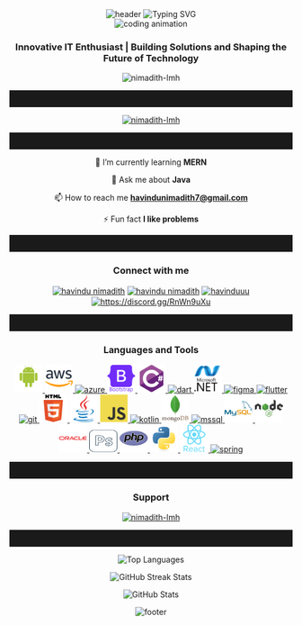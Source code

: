 <div align="center">
  <img src="https://capsule-render.vercel.app/api?type=waving&color=gradient&height=200&section=header&text=Havindu%20Nimadith&fontSize=80&fontAlignY=35&animation=fadeIn&fontColor=auto" alt="header"/>
     <img src="https://readme-typing-svg.demolab.com?font=Fira+Code&size=30&duration=3000&pause=1000&color=auto&center=true&vCenter=true&random=false&width=435&lines=Hi+%F0%9F%91%8B%2C+I'm+Havindu;Welcome+to+my+Profile" alt="Typing SVG" />
     <div align="center">
  <img src="https://media.giphy.com/media/qgQUggAC3Pfv687qPC/giphy.gif" width="400" alt="coding animation"/>
</div> 

<h3 align="center">Innovative IT Enthusiast | Building Solutions and Shaping the Future of Technology</h3>

<p align="center"> <img src="https://komarev.com/ghpvc/?username=nimadith-lmh&label=Profile%20views&color=0e75b6&style=flat" alt="nimadith-lmh" /> </p>
<hr style="height:30px">
<p align="center"> <a href="https://github.com/ryo-ma/github-profile-trophy"><img src="https://github-profile-trophy.vercel.app/?username=nimadith-lmh" alt="nimadith-lmh" /></a> </p>
<hr style="height:30px">

   🌱 I’m currently learning **MERN**
  
   💬 Ask me about **Java**
  
   📫 How to reach me **havindunimadith7@gmail.com**
  
   ⚡ Fun fact **I like problems**  
<hr style="height:30px">
<h3 align="center">Connect with me</h3>
<p align="center">
<a href="https://www.linkedin.com/in/havindu-nimadith-065414310?utm_source=share&utm_campaign=share_via&utm_content=profile&utm_medium=android_app" target="blank"><img align="center" src="https://github.com/Scar1109/skill-icons/blob/main/icons/LinkedIn.svg" alt="havindu nimadith" height="30" width="40" /></a>
<a href="https://www.facebook.com/havinduuu?mibextid=ZbWKwL" target="blank"><img align="center" src="https://raw.githubusercontent.com/rahuldkjain/github-profile-readme-generator/master/src/images/icons/Social/facebook.svg" alt="havindu nimadith" height="30" width="40" /></a>
<a href="https://www.instagram.com/havinduuu/profilecard/?igsh=MXR6Z2Jwb3BpeTFpMw==" target="blank"><img align="center" src="https://github.com/Scar1109/skill-icons/blob/main/icons/Instagram.svg" alt="havinduuu" height="30" width="40" /></a>
<a href="https://discord.com/channels/1311385545380991058/1311386091697209395" target="blank"><img align="center" src="https://github.com/Scar1109/skill-icons/blob/main/icons/Discord.svg" alt="https://discord.gg/RnWn9uXu" height="30" width="40" /></a>
</p>
<hr style="height:30px">
<h3 align="center">Languages and Tools</h3>
<p align="center"> <a href="https://developer.android.com" target="_blank" rel="noreferrer"> <img src="https://raw.githubusercontent.com/devicons/devicon/master/icons/android/android-original-wordmark.svg" alt="android" width="50" height="50"/> </a> <a href="https://aws.amazon.com" target="_blank" rel="noreferrer"> <img src="https://raw.githubusercontent.com/devicons/devicon/master/icons/amazonwebservices/amazonwebservices-original-wordmark.svg" alt="aws" width="50" height="50"/> </a> <a href="https://azure.microsoft.com/en-in/" target="_blank" rel="noreferrer"> <img src="https://www.vectorlogo.zone/logos/microsoft_azure/microsoft_azure-icon.svg" alt="azure" width="50" height="50"/> </a> <a href="https://getbootstrap.com" target="_blank" rel="noreferrer"> <img src="https://raw.githubusercontent.com/devicons/devicon/master/icons/bootstrap/bootstrap-plain-wordmark.svg" alt="bootstrap" width="50" height="50"/> </a> <a href="https://www.w3schools.com/cs/" target="_blank" rel="noreferrer"> <img src="https://raw.githubusercontent.com/devicons/devicon/master/icons/csharp/csharp-original.svg" alt="csharp" width="50" height="50"/> </a> <a href="https://dart.dev" target="_blank" rel="noreferrer"> <img src="https://www.vectorlogo.zone/logos/dartlang/dartlang-icon.svg" alt="dart" width="50" height="50"/> </a> <a href="https://dotnet.microsoft.com/" target="_blank" rel="noreferrer"> <img src="https://raw.githubusercontent.com/devicons/devicon/master/icons/dot-net/dot-net-original-wordmark.svg" alt="dotnet" width="50" height="50"/> </a> <a href="https://www.figma.com/" target="_blank" rel="noreferrer"> <img src="https://www.vectorlogo.zone/logos/figma/figma-icon.svg" alt="figma" width="50" height="50"/> </a> <a href="https://flutter.dev" target="_blank" rel="noreferrer"> <img src="https://www.vectorlogo.zone/logos/flutterio/flutterio-icon.svg" alt="flutter" width="50" height="50"/> </a> <a href="https://git-scm.com/" target="_blank" rel="noreferrer"> <img src="https://www.vectorlogo.zone/logos/git-scm/git-scm-icon.svg" alt="git" width="50" height="50"/> </a> <a href="https://www.w3.org/html/" target="_blank" rel="noreferrer"> <img src="https://raw.githubusercontent.com/devicons/devicon/master/icons/html5/html5-original-wordmark.svg" alt="html5" width="50" height="50"/> </a> <a href="https://www.java.com" target="_blank" rel="noreferrer"> <img src="https://raw.githubusercontent.com/devicons/devicon/master/icons/java/java-original.svg" alt="java" width="50" height="50"/> </a> <a href="https://developer.mozilla.org/en-US/docs/Web/JavaScript" target="_blank" rel="noreferrer"> <img src="https://raw.githubusercontent.com/devicons/devicon/master/icons/javascript/javascript-original.svg" alt="javascript" width="50" height="50"/> </a> <a href="https://kotlinlang.org" target="_blank" rel="noreferrer"> <img src="https://www.vectorlogo.zone/logos/kotlinlang/kotlinlang-icon.svg" alt="kotlin" width="50" height="50"/> </a> <a href="https://www.mongodb.com/" target="_blank" rel="noreferrer"> <img src="https://raw.githubusercontent.com/devicons/devicon/master/icons/mongodb/mongodb-original-wordmark.svg" alt="mongodb" width="50" height="50"/> </a> <a href="https://www.microsoft.com/en-us/sql-server" target="_blank" rel="noreferrer"> <img src="https://www.svgrepo.com/show/303229/microsoft-sql-server-logo.svg" alt="mssql" width="50" height="50"/> </a> <a href="https://www.mysql.com/" target="_blank" rel="noreferrer"> <img src="https://raw.githubusercontent.com/devicons/devicon/master/icons/mysql/mysql-original-wordmark.svg" alt="mysql" width="50" height="50"/> </a> <a href="https://nodejs.org" target="_blank" rel="noreferrer"> <img src="https://raw.githubusercontent.com/devicons/devicon/master/icons/nodejs/nodejs-original-wordmark.svg" alt="nodejs" width="50" height="50"/> </a> <a href="https://www.oracle.com/" target="_blank" rel="noreferrer"> <img src="https://raw.githubusercontent.com/devicons/devicon/master/icons/oracle/oracle-original.svg" alt="oracle" width="50" height="50"/> </a> <a href="https://www.photoshop.com/en" target="_blank" rel="noreferrer"> <img src="https://raw.githubusercontent.com/devicons/devicon/master/icons/photoshop/photoshop-line.svg" alt="photoshop" width="50" height="40"/> </a> <a href="https://www.php.net" target="_blank" rel="noreferrer"> <img src="https://raw.githubusercontent.com/devicons/devicon/master/icons/php/php-original.svg" alt="php" width="50" height="50"/> </a> <a href="https://www.python.org" target="_blank" rel="noreferrer"> <img src="https://raw.githubusercontent.com/devicons/devicon/master/icons/python/python-original.svg" alt="python" width="50" height="50"/> </a> <a href="https://reactjs.org/" target="_blank" rel="noreferrer"> <img src="https://raw.githubusercontent.com/devicons/devicon/master/icons/react/react-original-wordmark.svg" alt="react" width="50" height="50"/> </a> <a href="https://spring.io/" target="_blank" rel="noreferrer"> <img src="https://www.vectorlogo.zone/logos/springio/springio-icon.svg" alt="spring" width="50" height="50"/> </a> </p>

<hr style="height:30px">

<h3 align="center">Support</h3>

<div style="text-align: center;">
  <a href="https://buymeacoffee.com/nimadith_lmh">
    <img src="https://cdn.buymeacoffee.com/buttons/v2/default-yellow.png" height="50" width="200" alt="nimadith-lmh" />
  </a>
</div>

<hr style="height:30px">


  <p align="center">
    <img src="https://github-readme-stats.vercel.app/api/top-langs/?username=nimadith-lmh&theme=dark&hide_border=false&layout=compact&langs_count=8&title_color=58a6ff&text_color=c9d1d9&bg_color=0d1117&border_color=30363d" alt="Top Languages" />
  </p>

  <p align="center">
    <img src="https://github-readme-streak-stats.herokuapp.com/?user=nimadith-lmh&theme=dark&hide_border=false&background=0d1117&border=30363d&stroke=30363d&ring=58a6ff&fire=58a6ff&currStreakNum=c9d1d9&sideNums=c9d1d9&currStreakLabel=58a6ff&sideLabels=c9d1d9&dates=8b949e" alt="GitHub Streak Stats" />
  </p>
  
  <p align="center">
    <img src="https://github-readme-stats.vercel.app/api?username=nimadith-lmh&show_icons=true&theme=dark&hide_border=false&count_private=true&bg_color=0d1117&title_color=58a6ff&text_color=c9d1d9&icon_color=58a6ff&border_color=30363d" alt="GitHub Stats" />
  </p>
  
<div align="center">
  <img src="https://capsule-render.vercel.app/api?type=waving&color=gradient&height=100&section=footer&animation=twinkling&fontColor=auto" alt="footer" />
</div>

